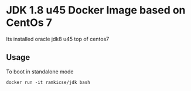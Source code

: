 # JDK 1.8 u45 Docker Image based on CentOs 7

Its installed oracle jdk8 u45 top of centos7

## Usage

To boot in standalone mode

    docker run -it ramkicse/jdk bash
